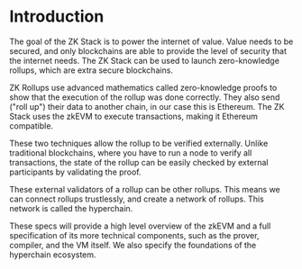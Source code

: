 # Introduction

The goal of the ZK Stack is to power the internet of value. Value needs to be secured, and only blockchains are able to
provide the level of security that the internet needs. The ZK Stack can be used to launch zero-knowledge rollups, which
are extra secure blockchains.

ZK Rollups use advanced mathematics called zero-knowledge proofs to show that the execution of the rollup was done
correctly. They also send ("roll up") their data to another chain, in our case this is Ethereum. The ZK Stack uses the
zkEVM to execute transactions, making it Ethereum compatible.

These two techniques allow the rollup to be verified externally. Unlike traditional blockchains, where you have to run a
node to verify all transactions, the state of the rollup can be easily checked by external participants by validating
the proof.

These external validators of a rollup can be other rollups. This means we can connect rollups trustlessly, and create a
network of rollups. This network is called the hyperchain.

These specs will provide a high level overview of the zkEVM and a full specification of its more technical components,
such as the prover, compiler, and the VM itself. We also specify the foundations of the hyperchain ecosystem.
